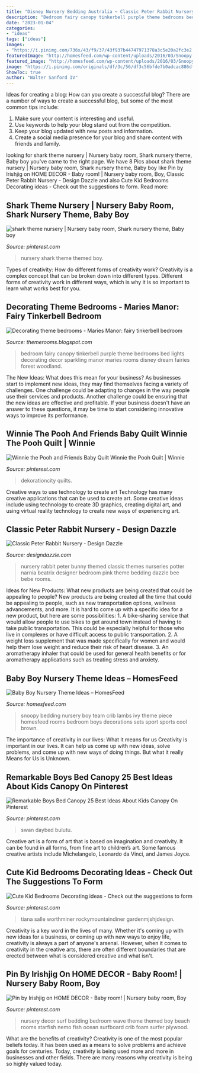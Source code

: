 ```yaml
---
title: "Disney Nursery Bedding Australia ~ Classic Peter Rabbit Nursery"
description: "Bedroom fairy canopy tinkerbell purple theme bedrooms bed lights decorating decor sparkling manor maries rooms disney dream fairies forest woodland"
date: "2023-01-04"
categories:
- "ideas"
tags: ["ideas"]
images:
- "https://i.pinimg.com/736x/43/f9/37/43f937b44747971378a3c5e20a2fc3e2.jpg"
featuredImage: "http://homesfeed.com/wp-content/uploads/2016/03/Snoopy-nursery-room-theme-idea-with-dark-brown-painted-wood-baby-crib.jpg"
featured_image: "http://homesfeed.com/wp-content/uploads/2016/03/Snoopy-nursery-room-theme-idea-with-dark-brown-painted-wood-baby-crib.jpg"
image: "https://i.pinimg.com/originals/df/3c/56/df3c56bfde7b0adcac886dff75d81aa3.jpg"
ShowToc: true
author: "Walter Sanford IV"
---
```



Ideas for creating a blog: How can you create a successful blog?
There are a number of ways to create a successful blog, but some of the most common tips include: 
1. Make sure your content is interesting and useful.
2. Use keywords to help your blog stand out from the competition.
3. Keep your blog updated with new posts and information.
4. Create a social media presence for your blog and share content with friends and family.

	

		
looking for shark theme nursery | Nursery baby room, Shark nursery theme, Baby boy you've came to the right page. We have 8 Pics about shark theme nursery | Nursery baby room, Shark nursery theme, Baby boy like Pin by Irishjig on HOME DECOR - Baby room! | Nursery baby room, Boy, Classic Peter Rabbit Nursery - Design Dazzle and also Cute Kid Bedrooms Decorating ideas - Check out the suggestions to form. Read more:
		
    
## Shark Theme Nursery | Nursery Baby Room, Shark Nursery Theme, Baby Boy

<img loading=lazy src="https://i.pinimg.com/736x/e7/ca/ef/e7caef215a9032996e1ee277d92fa370.jpg" onerror="this.onerror=null;this.src='https://tse4.mm.bing.net/th?id=OIP._tzBkTG2j8Qe_85OJpWRCgHaPP&amp;pid=15.1';" alt="shark theme nursery | Nursery baby room, Shark nursery theme, Baby boy">

_Source: pinterest.com_

>nursery shark theme themed boy. 

	

Types of creativity: How do different forms of creativity work?
Creativity is a complex concept that can be broken down into different types. Different forms of creativity work in different ways, which is why it is so important to learn what works best for you.

    
## Decorating Theme Bedrooms - Maries Manor: Fairy Tinkerbell Bedroom

<img loading=lazy src="http://2.bp.blogspot.com/-cJdvvEdhFiE/UPFeU1JHyiI/AAAAAAAAIMo/h0HiGVJqkFY/s1600/Sparkling+Lights+Canopy+purple+bedrooms+tinkerbell+theme+rooms.jpg" onerror="this.onerror=null;this.src='https://tse2.mm.bing.net/th?id=OIP.wOnn_5kqPKuv9Ov9-hnn1gAAAA&amp;pid=15.1';" alt="Decorating theme bedrooms - Maries Manor: fairy tinkerbell bedroom">

_Source: themerooms.blogspot.com_

>bedroom fairy canopy tinkerbell purple theme bedrooms bed lights decorating decor sparkling manor maries rooms disney dream fairies forest woodland. 

	

The New Ideas: What does this mean for your business?
As businesses start to implement new ideas, they may find themselves facing a variety of challenges. One challenge could be adapting to changes in the way people use their services and products. Another challenge could be ensuring that the new ideas are effective and profitable. If your business doesn't have an answer to these questions, it may be time to start considering innovative ways to improve its performance.

    
## Winnie The Pooh And Friends Baby Quilt Winnie The Pooh Quilt | Winnie

<img loading=lazy src="https://i.pinimg.com/736x/43/f9/37/43f937b44747971378a3c5e20a2fc3e2.jpg" onerror="this.onerror=null;this.src='https://tse1.mm.bing.net/th?id=OIP.WBnqzfcLAGpBualS_mpiGwHaJ3&amp;pid=15.1';" alt="Winnie the Pooh and Friends Baby Quilt Winnie the Pooh Quilt | Winnie">

_Source: pinterest.com_

>dekorationcity quilts. 

	

Creative ways to use technology to create art
Technology has many creative applications that can be used to create art. Some creative ideas include using technology to create 3D graphics, creating digital art, and using virtual reality technology to create new ways of experiencing art.

    
## Classic Peter Rabbit Nursery - Design Dazzle

<img loading=lazy src="http://www.designdazzle.com/wp-content/uploads/2012/11/peter-rabbit-nursery3.jpg" onerror="this.onerror=null;this.src='https://tse3.mm.bing.net/th?id=OIP.FF36ET_1fpJ8Nw3JKQ_IEwHaE8&amp;pid=15.1';" alt="Classic Peter Rabbit Nursery - Design Dazzle">

_Source: designdazzle.com_

>nursery rabbit peter bunny themed classic themes nurseries potter narnia beatrix designer bedroom pink theme bedding dazzle bee bebe rooms. 

	

Ideas for New Products: What new products are being created that could be appealing to people?
New products are being created all the time that could be appealing to people, such as new transportation options, wellness advancements, and more. It is hard to come up with a specific idea for a new product, but here are some possibilities: 1. A bike-sharing service that would allow people to use bikes to get around town instead of having to take public transportation. This could be especially helpful for those who live in complexes or have difficult access to public transportation. 2. A weight loss supplement that was made specifically for women and would help them lose weight and reduce their risk of heart disease. 3. An aromatherapy inhaler that could be used for general health benefits or for aromatherapy applications such as treating stress and anxiety. 
    
## Baby Boy Nursery Theme Ideas – HomesFeed

<img loading=lazy src="http://homesfeed.com/wp-content/uploads/2016/03/Snoopy-nursery-room-theme-idea-with-dark-brown-painted-wood-baby-crib.jpg" onerror="this.onerror=null;this.src='https://tse4.mm.bing.net/th?id=OIP.kI461sQH0AsbtdqylTUZhAHaHa&amp;pid=15.1';" alt="Baby Boy Nursery Theme Ideas – HomesFeed">

_Source: homesfeed.com_

>snoopy bedding nursery boy team crib lambs ivy theme piece homesfeed rooms bedroom boys decorations sets sport sports cool brown. 

	

The importance of creativity in our lives: What it means for us
Creativity is important in our lives. It can help us come up with new ideas, solve problems, and come up with new ways of doing things. But what it really Means for Us is Unknown.

    
## Remarkable Boys Bed Canopy 25 Best Ideas About Kids Canopy On Pinterest

<img loading=lazy src="https://i.pinimg.com/736x/2f/f2/95/2ff29538429f4ba3ce3cf352a5168d5d.jpg" onerror="this.onerror=null;this.src='https://tse3.mm.bing.net/th?id=OIP.1fO-bT7NwnMhJBZR5YUhNwHaI3&amp;pid=15.1';" alt="Remarkable Boys Bed Canopy 25 Best Ideas About Kids Canopy On Pinterest">

_Source: pinterest.com_

>swan daybed bulutu. 

	

Creative art is a form of art that is based on imagination and creativity. It can be found in all forms, from fine art to children’s art. Some famous creative artists include Michelangelo, Leonardo da Vinci, and James Joyce.

    
## Cute Kid Bedrooms Decorating Ideas - Check Out The Suggestions To Form

<img loading=lazy src="https://i.pinimg.com/originals/df/3c/56/df3c56bfde7b0adcac886dff75d81aa3.jpg" onerror="this.onerror=null;this.src='https://tse3.mm.bing.net/th?id=OIP.llksulrJScYyukUDazjRbAHaJ4&amp;pid=15.1';" alt="Cute Kid Bedrooms Decorating ideas - Check out the suggestions to form">

_Source: pinterest.com_

>tiana salle worthminer rockymountaindiner gardenmjshjdesign. 

	

Creativity is a key word in the lives of many. Whether it's coming up with new ideas for a business, or coming up with new ways to enjoy life, creativity is always a part of anyone's arsenal. However, when it comes to creativity in the creative arts, there are often different boundaries that are erected between what is considered creative and what isn't.

    
## Pin By Irishjig On HOME DECOR - Baby Room! | Nursery Baby Room, Boy

<img loading=lazy src="https://i.pinimg.com/736x/ec/92/5f/ec925fccb5a9471acc665dbcb140909d.jpg" onerror="this.onerror=null;this.src='https://tse1.mm.bing.net/th?id=OIP.CA_OvXchB63RJPyt1uxkWwHaJ4&amp;pid=15.1';" alt="Pin by Irishjig on HOME DECOR - Baby room! | Nursery baby room, Boy">

_Source: pinterest.com_

>nursery decor surf bedding bedroom wave theme themed boy beach rooms starfish nemo fish ocean surfboard crib foam surfer plywood. 

	

What are the benefits of creativity?
Creativity is one of the most popular beliefs today. It has been used as a means to solve problems and achieve goals for centuries. Today, creativity is being used more and more in businesses and other fields. There are many reasons why creativity is being so highly valued today.


